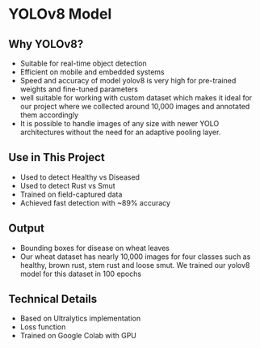 #  YOLOv8 Model

##  Why YOLOv8?
- Suitable for real-time object detection
- Efficient on mobile and embedded systems
- Speed and accuracy of model yolov8 is very high for pre-trained weights and fine-tuned parameters
- well suitable for working with custom dataset which makes it ideal for our project where we collected around 10,000 images and annotated them accordingly
- It is possible to handle images of any size with newer YOLO architectures without the need for an adaptive pooling layer. 

##  Use in This Project
- Used to detect Healthy vs Diseased
- Used to detect Rust vs Smut
- Trained on field-captured data
- Achieved fast detection with ~89% accuracy

##  Output
- Bounding boxes for disease on wheat leaves
- Our wheat dataset has nearly 10,000 images for four classes such as healthy, brown rust, stem rust and loose smut. We trained our yolov8 model for this dataset in 100 epochs

##  Technical Details
- Based on Ultralytics implementation
- Loss function
- Trained on Google Colab with GPU
